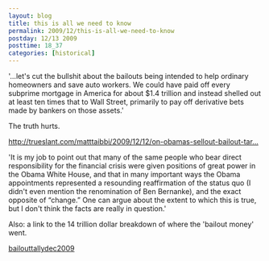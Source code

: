 ```yaml
---
layout: blog
title: this is all we need to know
permalink: 2009/12/this-is-all-we-need-to-know
postday: 12/13 2009
posttime: 18_37
categories: [historical]
---
```


<p>'...let's cut the bullshit about the bailouts being intended to help ordinary homeowners and save auto workers. We could have paid off every subprime mortgage in America for about $1.4 trillion and instead shelled out at least ten times that to Wall Street, primarily to pay off derivative bets made by bankers on those assets.'</p>
<p>The truth hurts.</p>
<p><a href="http://trueslant.com/matttaibbi/2009/12/12/on-obamas-sellout-bailout-tarp-rubin-goldman-sachs-robert-bob-tim-geithner-hamilton-project-derivatives-financial-reform-citibank/" title="http://trueslant.com/matttaibbi/2009/12/12/on-obamas-sellout-bailout-tarp-rubin-goldman-sachs-robert-bob-tim-geithner-hamilton-project-derivatives-financial-reform-citibank/">http://trueslant.com/matttaibbi/2009/12/12/on-obamas-sellout-bailout-tar...</a></p>
<p>'It is my job to point out that many of the same people who bear direct responsibility for the financial crisis were given positions of great power in the Obama White House, and that in many important ways the Obama appointments represented a resounding reaffirmation of the status quo (I didn't even mention the renomination of Ben Bernanke), and the exact opposite of “change.” One can argue about the extent to which this is true, but I don't think the facts are really in question.'</p>
<p>Also: a link to the 14 trillion dollar breakdown of where the 'bailout money' went.</p>
<p><a href='http://blog.kristeraxel.com/wp-content/uploads/2009/12/bailouttallydec2009.pdf'>bailouttallydec2009</a></p>
